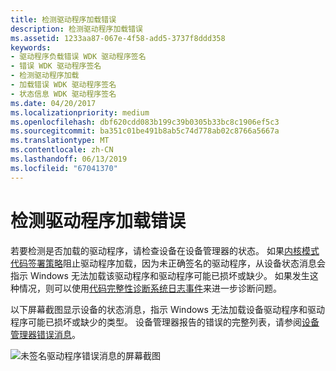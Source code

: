 ```yaml
---
title: 检测驱动程序加载错误
description: 检测驱动程序加载错误
ms.assetid: 1233aa87-067e-4f58-add5-3737f8ddd358
keywords:
- 驱动程序负载错误 WDK 驱动程序签名
- 错误 WDK 驱动程序签名
- 检测驱动程序加载
- 加载错误 WDK 驱动程序签名
- 状态信息 WDK 驱动程序签名
ms.date: 04/20/2017
ms.localizationpriority: medium
ms.openlocfilehash: dbf620cdd083b199c39b0305b33bc8c1906ef5c3
ms.sourcegitcommit: ba351c01be491b8ab5c74d778ab02c8766a5667a
ms.translationtype: MT
ms.contentlocale: zh-CN
ms.lasthandoff: 06/13/2019
ms.locfileid: "67041370"
---
```

# <a name="detecting-driver-load-errors"></a>检测驱动程序加载错误


若要检测是否加载的驱动程序，请检查设备在设备管理器的状态。 如果[内核模式代码签署策略](kernel-mode-code-signing-policy--windows-vista-and-later-.md)阻止驱动程序加载，因为未正确签名的驱动程序，从设备状态消息会指示 Windows 无法加载该驱动程序和驱动程序可能已损坏或缺少。 如果发生这种情况，则可以使用[代码完整性诊断系统日志事件](code-integrity-diagnostic-system-log-events.md)来进一步诊断问题。

以下屏幕截图显示设备的状态消息，指示 Windows 无法加载设备驱动程序和驱动程序可能已损坏或缺少的类型。  设备管理器报告的错误的完整列表，请参阅[设备管理器错误消息](device-manager-error-messages.md)。

![未签名驱动程序错误消息的屏幕截图](images/signing-driver-load-error-message.png)

 

 





